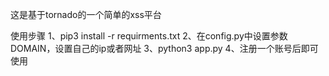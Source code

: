 这是基于tornado的一个简单的xss平台

使用步骤
1、pip3 install -r requirments.txt
2、在config.py中设置参数DOMAIN，设置自己的ip或者网址
3、python3 app.py
4、注册一个账号后即可使用